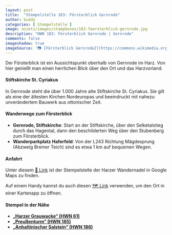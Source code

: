 ```yaml
---
layout: post
title:  "Stempelstelle 183: Försterblick Gernrode"
author: buddy
categories: [ Stempelstelle ]
image: assets/images/stampboxes/183-foersterblick-gernrode.jpg
description: "HWN 183: Försterblick Gernrode | Gernrode"
comments: false
imageshadow: true
imageSource: '📷 [Försterblick Gernrode2](https://commons.wikimedia.org/wiki/File:F%C3%B6rsterblick_Gernrode2.jpg) von <a href="//commons.wikimedia.org/wiki/User:B.Thomas95" title="User:B.Thomas95">Thomas Binder</a> unter Lizenz [CC BY-SA 4.0](https://creativecommons.org/licenses/by-sa/4.0)'
---
```


Der Försterblick ist ein Aussichtspunkt oberhalb von Gernrode im Harz. Von hier genießt man einen herrlichen Blick über den Ort und das Harzvorland. 

#### Stiftskirche St. Cyriakus

In Gernrode steht die über 1.000 Jahre alte Stiftskirche St. Cyriakus. Sie gilt als eine der ältesten Kirchen Nordeuropas und beeindruckt mit nahezu unverändertem Bauwerk aus ottonischer Zeit. 

#### Wanderwege zum Försterblick

- **Gernrode, Stiftskirche**: Start an der Stiftskirche, über den Selketalstieg durch das Hagental, dann den beschilderten Weg über den Stubenberg zum Försterblick. 
- **Wanderparkplatz Haferfeld**: Von der L243 Richtung Mägdesprung (Abzweig Bremer Teich) sind es etwa 1 km auf bequemen Wegen. 

#### Anfahrt

Unter diesem [📍 Link](https://www.google.com/maps/dir/?api=1&origin=&destination=51.71769%2C%2011.13090) ist der Stempelstelle der Harzer Wandernadel in Google Maps zu finden.

<div class="android-only">
  Auf einem Handy kannst du auch diesen 
  <a href="geo:51.71769,11.13090">🗺️ Link</a> 
  verwenden, um den Ort in einer Kartenapp zu öffnen.
  <p></p>
</div>

#### Stempel in der Nähe

- [**„Harzer Grauwacke“ (HWN 61)**](/stempelstelle-61-harzer-grauwacke-rieder)
- [**„Preußenturm“ (HWN 185)**](/stempelstelle-185-preussenturm)
- [**„Anhaltinischer Salstein“ (HWN 186)**](/stempelstelle-186-anhaltinischer-salstein)
